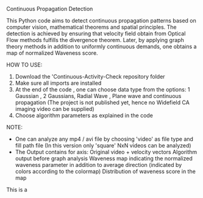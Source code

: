 Continuous Propagation Detection

This Python code aims to detect continuous propagation patterns based on computer vision, mathematical theorems and spatial principles. The detection is achieved by ensuring that velocity field obtain from Optical Flow methods fulfills the divergence theorem. Later, by applying graph theory methods in addition to uniformly continuous demands, one obtains a map of normalized Waveness score.



HOW TO USE:
1. Download the 'Continuous-Activity-Check repository folder
2. Make sure all imports are installed
3. At the end of the code , one can choose data type from the options: 1 Gaussian , 2 Gaussians, Radial Wave , Plane wave and continuous propagation 
(The project is not published yet, hence no Widefield CA imaging video can be supplied)
4. Choose algorithm parameters as explained in the code


NOTE:
- One can analyze any mp4 / avi file by choosing 'video' as file type and fill path file (In this version only 'square' NxN videos can be analyzed)
- The Output contains for axis: Original video + velocity vectors
                                Algorithm output before graph analysis
                                Waveness map indicating the normalized waveness parameter in addition to average direction (indicated by colors according to the colormap)
                                Distribution of waveness score in the map


This is a 
